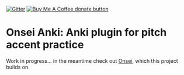 [![Gitter](https://badges.gitter.im/itsupera-onsei/community.svg)](https://gitter.im/itsupera-onsei/community?utm_source=badge&utm_medium=badge&utm_campaign=pr-badge)
<span class="badge-buymeacoffee">
<a href="https://www.buymeacoffee.com/itsupera" title="Donate to this project using Buy Me A Coffee"><img src="https://img.shields.io/badge/buy%20me%20a%20coffee-donate-yellow.svg" alt="Buy Me A Coffee donate button" /></a>
</span>

Onsei Anki: Anki plugin for pitch accent practice
==================================================

Work in progress...  in the meantime check out [Onsei](https://github.com/itsupera/onsei), which this project builds on. 